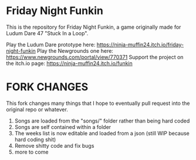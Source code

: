 # Friday Night Funkin

This is the repository for Friday Night Funkin, a game originally made for Ludum Dare 47 "Stuck In a Loop".

Play the Ludum Dare prototype here: https://ninja-muffin24.itch.io/friday-night-funkin
Play the Newgrounds one here: https://www.newgrounds.com/portal/view/770371
Support the project on the itch.io page: https://ninja-muffin24.itch.io/funkin

# FORK CHANGES

This fork changes many things that I hope to eventually pull request into the original repo or whatever.

1) Songs are loaded from the "songs/" folder rather than being hard coded
2) Songs are self contained within a folder
3) The weeks list is now editable and loaded from a json (still WIP because hard coding shit)
4) Remove shitty code and fix bugs
5) more to come